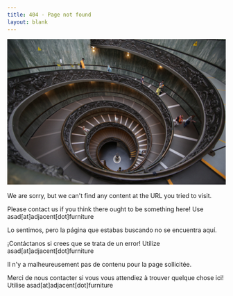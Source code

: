 ```yaml
---
title: 404 - Page not found
layout: blank
---
```


![British Library: Image taken from page 20 of 'Saint Paul's to the Highlands and back'.](/gallery/IMG_5698.JPG)

We are sorry, but we can't find any content at the URL you tried to visit.

Please contact us if you think there ought to be something here! Use asad[at]adjacent[dot]furniture

Lo sentimos, pero la página que estabas buscando no se encuentra aquí. 

¡Contáctanos si crees que se trata de un error! Utilize asad[at]adjacent[dot]furniture

Il n'y a malheureusement pas de contenu pour la page sollicitée.

Merci de nous contacter si vous vous attendiez à trouver quelque chose ici! Utilise asad[at]adjacent[dot]furniture
